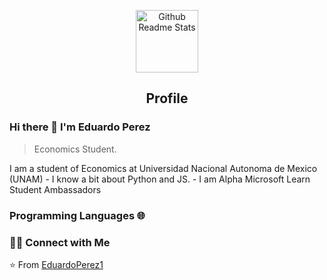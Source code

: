<p align="center">
 <img width="100px" src="https://res.cloudinary.com/anuraghazra/image/upload/v1594908242/logo_ccswme.svg" align="center" alt="Github Readme Stats" />
 <h2 align="center">Profile</h2>
</p>

### Hi there 👋 I'm Eduardo Perez
> Economics Student.



<div>
 <p>
I am a student of Economics at Universidad Nacional Autonoma de Mexico (UNAM) - I know a bit about Python and JS. - I am Alpha Microsoft Learn Student Ambassadors
</p>
</div>

### Programming Languages 🌐


 



<h3> 🤝🏻 Connect with Me </h3>




⭐️ From [EduardoPerez1](https://github.com/EduardoPerez1)







<!--
**EduardoPerez1/EduardoPerez1** is a ✨ _special_ ✨ repository because its `README.md` (this file) appears on your GitHub profile.

Here are some ideas to get you started:

- 🔭 I’m currently working on ...
- 🌱 I’m currently learning ...
- 👯 I’m looking to collaborate on ...
- 🤔 I’m looking for help with ...
- 💬 Ask me about ...
- 📫 How to reach me: ...
- 😄 Pronouns: ...
- ⚡ Fun fact: ...
-->
